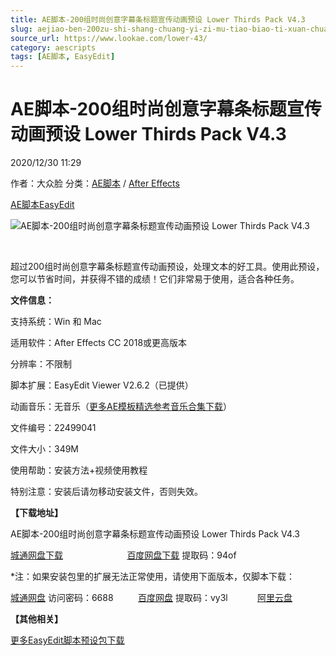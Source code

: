 ```yaml
---
title: AE脚本-200组时尚创意字幕条标题宣传动画预设 Lower Thirds Pack V4.3
slug: aejiao-ben-200zu-shi-shang-chuang-yi-zi-mu-tiao-biao-ti-xuan-chuan-dong-hua-yu-she-lower-thirds-pack-v4-3
source_url: https://www.lookae.com/lower-43/
category: aescripts
tags: [AE脚本, EasyEdit]
---
```

# AE脚本-200组时尚创意字幕条标题宣传动画预设 Lower Thirds Pack V4.3

2020/12/30 11:29

作者：大众脸
分类：[AE脚本](https://www.lookae.com/after-effects/aescripts/) / [After Effects](https://www.lookae.com/after-effects/)

[AE脚本](https://www.lookae.com/tag/ae%e8%84%9a%e6%9c%ac/)[EasyEdit](https://www.lookae.com/tag/easyedit/)

![AE脚本-200组时尚创意字幕条标题宣传动画预设 Lower Thirds Pack V4.3](https://www.lookae.com/wp-content/uploads/2020/12/Lower-Thirds-Pack.jpg "AE脚本-200组时尚创意字幕条标题宣传动画预设 Lower Thirds Pack V4.3-LookAE.com")

﻿

超过200组时尚创意字幕条标题宣传动画预设，处理文本的好工具。使用此预设，您可以节省时间，并获得不错的成绩！它们非常易于使用，适合各种任务。

**文件信息：**

支持系统：Win 和 Mac

适用软件：After Effects CC 2018或更高版本

分辨率：不限制

脚本扩展：EasyEdit Viewer V2.6.2（已提供）

动画音乐：无音乐（[更多AE模板精选参考音乐合集下载](https://item.taobao.com/item.htm?spm=a1z10.1.w4004-2793089344.4.MUvxbV&id=37289930486)）

文件编号：22499041

文件大小：349M

使用帮助：安装方法+视频使用教程

特别注意：安装后请勿移动安装文件，否则失效。

**【下载地址】**

AE脚本-200组时尚创意字幕条标题宣传动画预设 Lower Thirds Pack V4.3

[城通网盘下载](https://089u.com/file/680462-477731100)                          [百度网盘下载](https://pan.baidu.com/s/1tKNumFu7ImRqI-9hVT9ngA) 提取码：94of

\*注：如果安装包里的扩展无法正常使用，请使用下面版本，仅脚本下载：

[城通网盘](https://url62.ctfile.com/f/680462-529993230-55f441) 访问密码：6688          [百度网盘](https://pan.baidu.com/s/1a-maZf7hMq3ugnaI_EBNkg) 提取码：vy3l            [阿里云盘](https://www.aliyundrive.com/s/HqfsE7WrFWq)

**【其他相关】**

[更多EasyEdit脚本预设包下载](https://www.lookae.com/tag/easyedit/)
